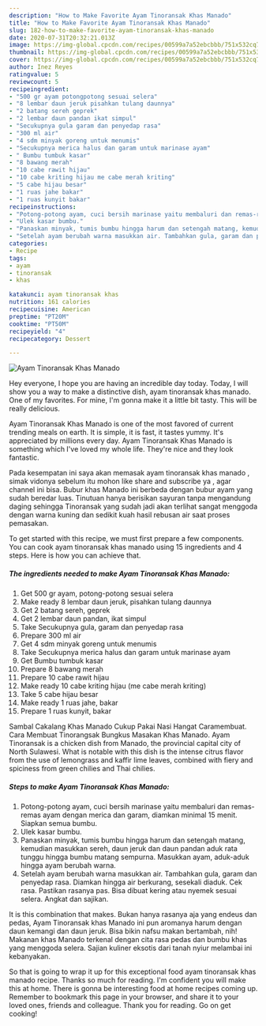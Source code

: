 ```yaml
---
description: "How to Make Favorite Ayam Tinoransak Khas Manado"
title: "How to Make Favorite Ayam Tinoransak Khas Manado"
slug: 182-how-to-make-favorite-ayam-tinoransak-khas-manado
date: 2020-07-31T20:32:21.013Z
image: https://img-global.cpcdn.com/recipes/00599a7a52ebcbbb/751x532cq70/ayam-tinoransak-khas-manado-foto-resep-utama.jpg
thumbnail: https://img-global.cpcdn.com/recipes/00599a7a52ebcbbb/751x532cq70/ayam-tinoransak-khas-manado-foto-resep-utama.jpg
cover: https://img-global.cpcdn.com/recipes/00599a7a52ebcbbb/751x532cq70/ayam-tinoransak-khas-manado-foto-resep-utama.jpg
author: Inez Reyes
ratingvalue: 5
reviewcount: 5
recipeingredient:
- "500 gr ayam potongpotong sesuai selera"
- "8 lembar daun jeruk pisahkan tulang daunnya"
- "2 batang sereh geprek"
- "2 lembar daun pandan ikat simpul"
- "Secukupnya gula garam dan penyedap rasa"
- "300 ml air"
- "4 sdm minyak goreng untuk menumis"
- "Secukupnya merica halus dan garam untuk marinase ayam"
- " Bumbu tumbuk kasar"
- "8 bawang merah"
- "10 cabe rawit hijau"
- "10 cabe kriting hijau me cabe merah kriting"
- "5 cabe hijau besar"
- "1 ruas jahe bakar"
- "1 ruas kunyit bakar"
recipeinstructions:
- "Potong-potong ayam, cuci bersih marinase yaitu membaluri dan remas-remas ayam dengan merica dan garam, diamkan minimal 15 menit. Siapkan semua bumbu."
- "Ulek kasar bumbu."
- "Panaskan minyak, tumis bumbu hingga harum dan setengah matang, kemudian masukkan sereh, daun jeruk dan daun pandan aduk rata tunggu hingga bumbu matang sempurna. Masukkan ayam, aduk-aduk hingga ayam berubah warna."
- "Setelah ayam berubah warna masukkan air. Tambahkan gula, garam dan penyedap rasa. Diamkan hingga air berkurang, sesekali diaduk. Cek rasa. Pastikan rasanya pas. Bisa dibuat kering atau nyemek sesuai selera. Angkat dan sajikan."
categories:
- Recipe
tags:
- ayam
- tinoransak
- khas

katakunci: ayam tinoransak khas 
nutrition: 161 calories
recipecuisine: American
preptime: "PT20M"
cooktime: "PT50M"
recipeyield: "4"
recipecategory: Dessert

---
```



![Ayam Tinoransak Khas Manado](https://img-global.cpcdn.com/recipes/00599a7a52ebcbbb/751x532cq70/ayam-tinoransak-khas-manado-foto-resep-utama.jpg)

Hey everyone, I hope you are having an incredible day today. Today, I will show you a way to make a distinctive dish, ayam tinoransak khas manado. One of my favorites. For mine, I'm gonna make it a little bit tasty. This will be really delicious.

Ayam Tinoransak Khas Manado is one of the most favored of current trending meals on earth. It is simple, it is fast, it tastes yummy. It's appreciated by millions every day. Ayam Tinoransak Khas Manado is something which I've loved my whole life. They're nice and they look fantastic.

Pada kesempatan ini saya akan memasak ayam tinoransak khas manado , simak vidonya sebelum itu mohon like share and subscribe ya , agar channel ini bisa. Bubur khas Manado ini berbeda dengan bubur ayam yang sudah beredar luas. Tinutuan hanya berisikan sayuran tanpa mengandung daging sehingga Tinoransak yang sudah jadi akan terlihat sangat menggoda dengan warna kuning dan sedikit kuah hasil rebusan air saat proses pemasakan.


To get started with this recipe, we must first prepare a few components. You can cook ayam tinoransak khas manado using 15 ingredients and 4 steps. Here is how you can achieve that.

<!--inarticleads1-->

##### The ingredients needed to make Ayam Tinoransak Khas Manado:

1. Get 500 gr ayam, potong-potong sesuai selera
1. Make ready 8 lembar daun jeruk, pisahkan tulang daunnya
1. Get 2 batang sereh, geprek
1. Get 2 lembar daun pandan, ikat simpul
1. Take Secukupnya gula, garam dan penyedap rasa
1. Prepare 300 ml air
1. Get 4 sdm minyak goreng untuk menumis
1. Take Secukupnya merica halus dan garam untuk marinase ayam
1. Get  Bumbu tumbuk kasar
1. Prepare 8 bawang merah
1. Prepare 10 cabe rawit hijau
1. Make ready 10 cabe kriting hijau (me cabe merah kriting)
1. Take 5 cabe hijau besar
1. Make ready 1 ruas jahe, bakar
1. Prepare 1 ruas kunyit, bakar


Sambal Cakalang Khas Manado Cukup Pakai Nasi Hangat Caramembuat. Cara Membuat Tinorangsak Bungkus Masakan Khas Manado. Ayam Tinoransak is a chicken dish from Manado, the provincial capital city of North Sulawesi. What is notable with this dish is the intense citrus flavor from the use of lemongrass and kaffir lime leaves, combined with fiery and spiciness from green chilies and Thai chilies. 

<!--inarticleads2-->

##### Steps to make Ayam Tinoransak Khas Manado:

1. Potong-potong ayam, cuci bersih marinase yaitu membaluri dan remas-remas ayam dengan merica dan garam, diamkan minimal 15 menit. Siapkan semua bumbu.
1. Ulek kasar bumbu.
1. Panaskan minyak, tumis bumbu hingga harum dan setengah matang, kemudian masukkan sereh, daun jeruk dan daun pandan aduk rata tunggu hingga bumbu matang sempurna. Masukkan ayam, aduk-aduk hingga ayam berubah warna.
1. Setelah ayam berubah warna masukkan air. Tambahkan gula, garam dan penyedap rasa. Diamkan hingga air berkurang, sesekali diaduk. Cek rasa. Pastikan rasanya pas. Bisa dibuat kering atau nyemek sesuai selera. Angkat dan sajikan.


It is this combination that makes. Bukan hanya rasanya aja yang endeus dan pedas, Ayam Tinoransak khas Manado ini pun aromanya harum dengan daun kemangi dan daun jeruk. Bisa bikin nafsu makan bertambah, nih! Makanan khas Manado terkenal dengan cita rasa pedas dan bumbu khas yang menggoda selera. Sajian kuliner eksotis dari tanah nyiur melambai ini kebanyakan. 

So that is going to wrap it up for this exceptional food ayam tinoransak khas manado recipe. Thanks so much for reading. I'm confident you will make this at home. There is gonna be interesting food at home recipes coming up. Remember to bookmark this page in your browser, and share it to your loved ones, friends and colleague. Thank you for reading. Go on get cooking!

